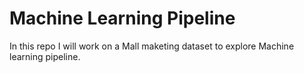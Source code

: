 # Machine Learning Pipeline
 In this repo I will work on a Mall maketing dataset to explore Machine learning pipeline.
